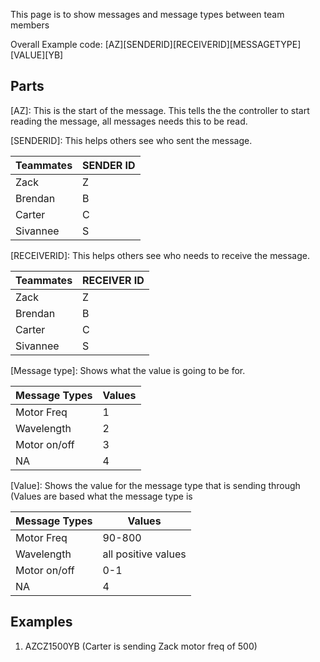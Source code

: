 This page is to show messages and message types between team members

Overall Example code: [AZ][SENDERID][RECEIVERID][MESSAGETYPE][VALUE][YB]

## Parts

[AZ]: This is the start of the message. This tells the the controller to start reading the message, all messages needs this to be read. 

[SENDERID]: This helps others see who sent the message. 

| Teammates | SENDER ID |
| ---------|---------|
|Zack | Z|
|Brendan | B|
|Carter | C|
| Sivannee | S |

[RECEIVERID]: This helps others see who needs to receive the message. 

| Teammates | RECEIVER ID |
| ---------|---------|
|Zack | Z|
|Brendan | B|
|Carter | C|
| Sivannee | S |

[Message type]: Shows what the value is going to be for.

| Message Types | Values |
| ---------|---------|
| Motor Freq | 1 |
| Wavelength | 2 |
| Motor on/off | 3 |
| NA | 4 |

[Value]: Shows the value for the message type that is sending through (Values are based what the message type is

| Message Types | Values |
| ---------|---------|
| Motor Freq | 90-800 |
| Wavelength | all positive values |
| Motor on/off | 0-1 |
| NA | 4 |

## Examples
1) AZCZ1500YB (Carter is sending Zack motor freq of 500)
